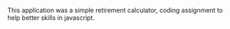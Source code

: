 This application was a simple retirement calculator, coding assignment to help better skills in javascript.

